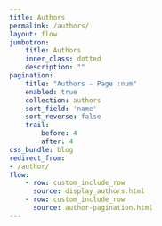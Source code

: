 ```yaml
---
title: Authors
permalink: /authors/
layout: flow
jumbotron:
    title: Authors
    inner_class: dotted
    description: ""
pagination:
    title: "Authors - Page :num"
    enabled: true
    collection: authors
    sort_field: 'name'
    sort_reverse: false
    trail:
        before: 4
        after: 4
css_bundle: blog
redirect_from:
- /author/
flow:
    - row: custom_include_row
      source: display_authors.html
    - row: custom_include_row
      source: author-pagination.html
---
```

